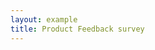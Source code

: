 ```yaml
---
layout: example
title: Product Feedback survey
---
```

<div id="dxsurvey"></div>
<p />
<script>
    dxSurvey.Survey.templateKnockout = "../templates/dx.survey.ko.html";
    var survey = new dxSurvey.Survey(
        {
            title: "Product Feedback Survey",
            pages: [
                {
                    questions: [
                        { type: "matrix", name: "Quality", title: "Please indicate if you agree or disagree with the following statements",
                        columns: [{ value: 1, text: "Strongly Disagree" }, { value: 2, text: "Disagree" }, { value: 3, text: "Neutral" }, { value: 4, text: "Agree" }, { value: 5, text: "Strongly Agree" }],
                        rows: [{ value: "affordable", text: "Product is affordable" }, { value: "does what it claims", text: "Product does what it claims" },
                            { value: "better then others", text: "Product is better than other products on the market" }, { value: "easy to use", text: "Product is easy to use" }]
                        },
                        { type: "rating", name: "satisfaction", title: "How satisfied are you with the Product?", mininumRateDescription: "Not Satisfied", maximumRateDescription: "Completely satisfied" },
                        { type: "rating", name: "recommend friends", visible: false, title: "How likely are you to recommend the Product to a friend or co-worker?", mininumRateDescription: "Will not recommend", maximumRateDescription: "I will recommend" },
                        { type: "comment", name: "suggestions", title:"What would make you more satisfied with the Product?", }
                    ]
                },
                {
                    questions: [
                        {
                            type: "radiogroup", name: "price to competitors", title: "Compared to our competitors, do you feel the Product is",
                            choices: ["Less expensive", "Priced about the same", "More expensive", "Not sure"]
                        },
                        {
                            type: "radiogroup", name: "price", title: "Do you feel our current price is merited by our product?",
                            choices: ["correct|Yes, the price is about right", "low|No, the price is too low for your product", "high|No, the price is too high for your product"]
                        },
                        {
                            type: "multipletext", name: "pricelimit", title: "What is the... ",
                            items: [{ name: "mostamount", title: "Most amount you would every pay for a product like ours" },
                                { name: "leastamount", title: "The least amount you would feel comfortable paying" }]
                        }
                    ]
                },
                {
                    questions: [
                        {type: "text", name: "email", title: "Thank you for taking our survey. Your survey is almost complete, please enter your email address in the box below if you wish to participate in our drawing, then press the 'Submit' button."}
                    ]
                }
            ]
        },
        document.getElementById("dxsurvey"));
    survey.onValueChanged.add(function (s, options) { if (options.name == "satisfaction") survey.getQuestionByName("recommend friends").visible = survey.getValue("satisfaction") > 3; });
    survey.onComplete.add(function (s) {document.getElementById("dxsurvey").innerHTML = "The results are: \n" + JSON.stringify(survey.data); });
</script>
